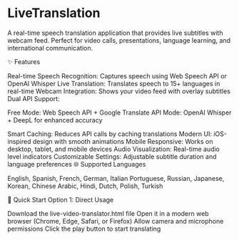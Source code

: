 # LiveTranslation
A real-time speech translation application that provides live subtitles with webcam feed. Perfect for video calls, presentations, language learning, and international communication.

✨ Features

Real-time Speech Recognition: Captures speech using Web Speech API or OpenAI Whisper Live Translation: Translates speech to 15+ languages in real-time Webcam Integration: Shows your video feed with overlay subtitles Dual API Support:

Free Mode: Web Speech API + Google Translate API Mode: OpenAI Whisper + DeepL for enhanced accuracy

Smart Caching: Reduces API calls by caching translations Modern UI: iOS-inspired design with smooth animations Mobile Responsive: Works on desktop, tablet, and mobile devices Audio Visualization: Real-time audio level indicators Customizable Settings: Adjustable subtitle duration and language preferences 🌐 Supported Languages

English, Spanish, French, German, Italian Portuguese, Russian, Japanese, Korean, Chinese Arabic, Hindi, Dutch, Polish, Turkish

🚀 Quick Start Option 1: Direct Usage

Download the live-video-translator.html file Open it in a modern web browser (Chrome, Edge, Safari, or Firefox) Allow camera and microphone permissions Click the play button to start translating
